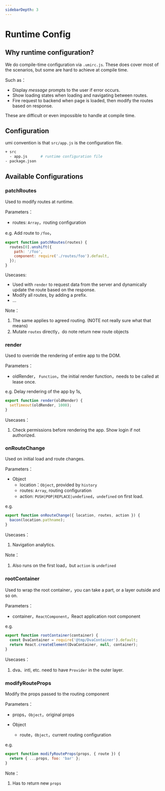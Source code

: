 ```yaml
---
sidebarDepth: 3
---
```


# Runtime Config

## Why runtime configuration?

We do compile-time configuration via `.umirc.js`. These does cover most of the scenarios, but some are hard to achieve at compile time.

Such as：

* Display _message_ prompts to the user if error occurs.
* Show loading states when loading and navigating between routes.
* Fire request to backend when page is loaded, then modify the routes based on response.

These are difficult or even impossible to handle at compile time.

## Configuration

umi convention is that `src/app.js` is the configuration file.

```bash
+ src
  - app.js      # runtime configuration file
- package.json
```

## Available Configurations

### patchRoutes

Used to modify routes at runtime.

Parameters：

* routes: `Array`，routing configuration

e.g. Add route to `/foo`，

```js
export function patchRoutes(routes) {
  routes[0].unshift({
    path: '/foo',
    component: require('./routes/foo').default,
  });
}
```

Usecases:

* Used with `render` to request data from the server and dynamically update the route based on the response.
* Modify all routes, by adding a prefix.
* ...

Note：

1. The same applies to agreed routing. (NOTE not really sure what that means)
2. Mutate `routes` directly，do note return new route objects

### render

Used to override the rendering of entire app to the DOM.

Parameters：

* oldRender， `Function`，the initial render function，needs to  be called at lease once.

e.g. Delay rendering of the app by 1s,

```js
export function render(oldRender) {
  setTimeout(oldRender, 1000);
}
```

Usecases：

1. Check permissions before rendering the app. Show login if not authorized.

### onRouteChange

Used on initial load and route changes.

Parameters：

* Object
  * location：`Object`, provided by `history`
  * routes: `Array`, routing configuration
  * action: `PUSH|POP|REPLACE|undefined`，`undefined` on first load.

e.g.

```js
export function onRouteChange({ location, routes, action }) {
  bacon(location.pathname);
}
```

Usecases：

1. Navigation analytics.

Note：

1. Also runs on the first load，but `action` is `undefined`

### rootContainer

Used to wrap the root container，you can take a part, or a layer outside and so on.

Parameters：

* container，`ReactComponent`，React application root component

e.g.

```javascript
export function rootContainer(container) {
  const DvaContainer = require('@tmp/DvaContainer').default;
  return React.createElement(DvaContainer, null, container);
}
```

Usecases：

1. dva、intl, etc. need to have `Provider` in the outer layer.

### modifyRouteProps

Modify the props passed to the routing component

Parameters：

* props，`Object`，original props

* Object
  * route，`Object`，current routing configuration

e.g.

```js
export function modifyRouteProps(props, { route }) {
  return { ...props, foo: 'bar' };
}
```

Note：

1. Has to return new `props`

